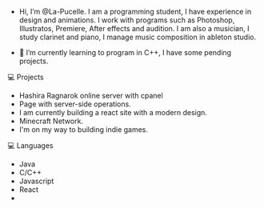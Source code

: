 - Hi, I’m @La-Pucelle. I am a programming student, I have experience in design and animations. I work with programs such as Photoshop, Illustratos, Premiere, After effects and audition. I am also a musician, I study clarinet and piano, I manage music composition in ableton studio.
 
- 🌱 I’m currently learning to program in C++, I have some pending projects.

‍💻 Projects

- Hashira Ragnarok online server with cpanel
- Page with server-side operations.
- I am currently building a react site with a modern design.
- Minecraft Network.
- I'm on my way to building indie games.

‍💻 Languages

- Java
- C/C++
- Javascript
- React
- 
<!---
La-Pucelle/La-Pucelle is a ✨ special ✨ repository because its `README.md` (this file) appears on your GitHub profile.
You can click the Preview link to take a look at your changes.
--->
